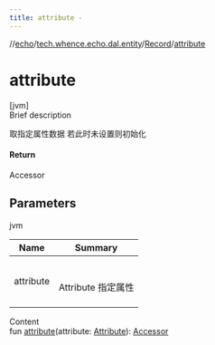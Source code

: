 ```yaml
---
title: attribute -
---
```

//[echo](../../index.md)/[tech.whence.echo.dal.entity](../index.md)/[Record](index.md)/[attribute](attribute.md)



# attribute  
[jvm]  
Brief description  


取指定属性数据 若此时未设置则初始化



#### Return  


Accessor



## Parameters  
  
jvm  
  
|  Name|  Summary| 
|---|---|
| attribute| <br><br>Attribute 指定属性<br><br>
  
  
Content  
fun [attribute](attribute.md)(attribute: [Attribute](../../tech.whence.echo.dal.entity.wrapper/-attribute/index.md)): [Accessor](../../tech.whence.echo.container.accessor/-accessor/index.md)  



